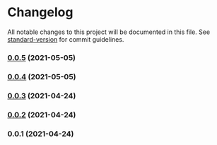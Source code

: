# Changelog

All notable changes to this project will be documented in this file. See [standard-version](https://github.com/conventional-changelog/standard-version) for commit guidelines.

### [0.0.5](https://github.com/ziv/async-hooks-state/compare/v0.0.4...v0.0.5) (2021-05-05)

### [0.0.4](https://github.com/ziv/async-hooks-state/compare/v0.0.3...v0.0.4) (2021-05-05)

### [0.0.3](https://github.com/ziv/async-hooks-state/compare/v0.0.2...v0.0.3) (2021-04-24)

### [0.0.2](https://github.com/ziv/async-hooks-state/compare/v0.0.1...v0.0.2) (2021-04-24)

### 0.0.1 (2021-04-24)
